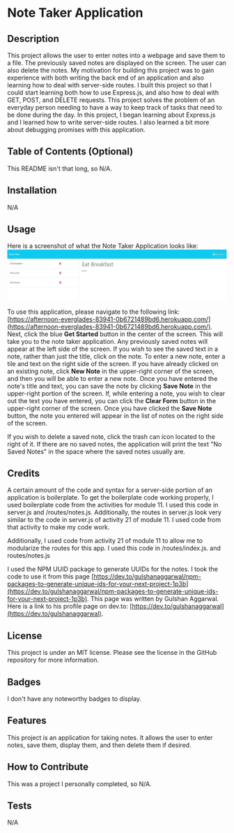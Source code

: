 # Note Taker Application

## Description

This project allows the user to enter notes into a webpage and save them to a file.  The previously saved notes are displayed on the screen.  The user can also delete the notes.  My motivation for building this project was to gain experience with both writing the back end of an application and also learning how to deal with server-side routes.  I built this project so that I could start learning both how to use Express.js, and also how to deal with GET, POST, and DELETE requests.  This project solves the problem of an everyday person needing to have a way to keep track of tasks that need to be done during the day.  In this project, I began learning about Express.js and I learned how to write server-side routes.  I also learned a bit more about debugging promises with this application.

## Table of Contents (Optional)

This README isn't that long, so N/A.

## Installation

N/A 

## Usage

Here is a screenshot of what the Note Taker Application looks like: ![A screenshot of the Note Taker Application](./public/assets/images/note-taker-application-screenshot.JPG)

To use this application, please navigate to the following link: [https://afternoon-everglades-83941-0b6721489bd6.herokuapp.com/](https://afternoon-everglades-83941-0b6721489bd6.herokuapp.com/).  Next, click the blue **Get Started** button in the center of the screen.  This will take you to the note taker application.  Any previously saved notes will appear at the left side of the screen.  If you wish to see the saved text in a note, rather than just the title, click on the note.  To enter a new note, enter a tile and text on the right side of the screen.  If you have already clicked on an existing note, click **New Note** in the upper-right corner of the screen, and then you will be able to enter a new note.  Once you have entered the note's title and text, you can save the note by clicking **Save Note** in the upper-right portion of the screen.  If, while entering a note, you wish to clear out the text you have entered, you can click the **Clear Form** button in the upper-right corner of the screen.  Once you have clicked the **Save Note** button, the note you entered will appear in the list of notes on the right side of the screen.

If you wish to delete a saved note, click the trash can icon located to the right of it.  If there are no saved notes, the application will print the text "No Saved Notes" in the space where the saved notes usually are.

## Credits

A certain amount of the code and syntax for a server-side portion of an application is boilerplate.  To get the boilerplate code working properly, I used boilerplate code from the activities for module 11.  I used this code in server.js and /routes/notes.js.  Additionally, the routes in server.js look very similar to the code in server.js of activity 21 of module 11.  I used code from that activity to make my code work.

Additionally, I used code from activity 21 of module 11 to allow me to modularize the routes for this app.  I used this code in /routes/index.js. and routes/notes.js

I used the NPM UUID package to generate UUIDs for the notes.  I took the code to use it from this page [https://dev.to/gulshanaggarwal/npm-packages-to-generate-unique-ids-for-your-next-project-1p3b](https://dev.to/gulshanaggarwal/npm-packages-to-generate-unique-ids-for-your-next-project-1p3b).  This page was written by Gulshan Aggarwal.  Here is a link to his profile page on dev.to: [https://dev.to/gulshanaggarwal](https://dev.to/gulshanaggarwal).

## License

This project is under an MIT license.  Please see the license in the GitHub repository for more information.

## Badges

I don't have any noteworthy badges to display.

## Features

This project is an application for taking notes.  It allows the user to enter notes, save them, display them, and then delete them if desired.

## How to Contribute

This was a project I personally completed, so N/A.

## Tests

N/A
